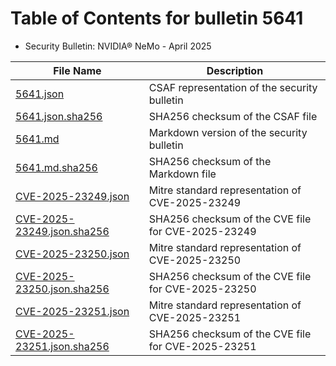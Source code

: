 # Table of Contents for bulletin 5641

 - Security Bulletin: NVIDIA® NeMo - April 2025

| File Name | Description |
|-----------|-------------|
| [5641.json](5641.json) | CSAF representation of the security bulletin |
| [5641.json.sha256](5641.json.sha256) | SHA256 checksum of the CSAF file |
| [5641.md](5641.md) | Markdown version of the security bulletin |
| [5641.md.sha256](5641.md.sha256) | SHA256 checksum of the Markdown file |
| [CVE-2025-23249.json](CVE-2025-23249.json) | Mitre standard representation of CVE-2025-23249 |
| [CVE-2025-23249.json.sha256](CVE-2025-23249.json.sha256) | SHA256 checksum of the CVE file for CVE-2025-23249 |
| [CVE-2025-23250.json](CVE-2025-23250.json) | Mitre standard representation of CVE-2025-23250 |
| [CVE-2025-23250.json.sha256](CVE-2025-23250.json.sha256) | SHA256 checksum of the CVE file for CVE-2025-23250 |
| [CVE-2025-23251.json](CVE-2025-23251.json) | Mitre standard representation of CVE-2025-23251 |
| [CVE-2025-23251.json.sha256](CVE-2025-23251.json.sha256) | SHA256 checksum of the CVE file for CVE-2025-23251 |
